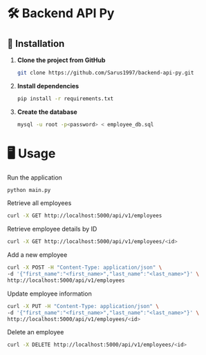 # 🛠️ Backend API Py

## 🚀 Installation

1. **Clone the project from GitHub**

   ```bash
   git clone https://github.com/Sarus1997/backend-api-py.git
   ```

2. **Install dependencies**

   ```bash
   pip install -r requirements.txt
   ```

3. **Create the database**

   ```bash
   mysql -u root -p<password> < employee_db.sql
   ```

# 🖥️ Usage

Run the application

   ```bash
   python main.py
   ```

Retrieve all employees

   ```bash
curl -X GET http://localhost:5000/api/v1/employees
   ```

Retrieve employee details by ID

   ```bash
curl -X GET http://localhost:5000/api/v1/employees/<id>
   ```

Add a new employee

   ```bash
curl -X POST -H "Content-Type: application/json" \
-d '{"first_name":"<first_name>","last_name":"<last_name>"}' \
http://localhost:5000/api/v1/employees

   ```

Update employee information

   ```bash
curl -X PUT -H "Content-Type: application/json" \
-d '{"first_name":"<first_name>","last_name":"<last_name>"}' \
http://localhost:5000/api/v1/employees/<id>
   ```

Delete an employee

   ```bash
curl -X DELETE http://localhost:5000/api/v1/employees/<id>
   ```
